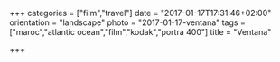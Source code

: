 +++
categories = ["film","travel"]
date = "2017-01-17T17:31:46+02:00"
orientation = "landscape"
photo = "2017-01-17-ventana"
tags = ["maroc","atlantic ocean","film","kodak","portra 400"]
title = "Ventana"

+++
